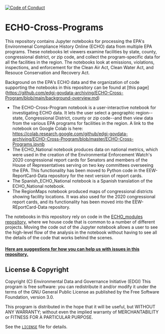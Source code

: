 [![Code of Conduct](https://img.shields.io/badge/%E2%9D%A4-code%20of%20conduct-blue.svg?style=flat)](https://github.com/edgi-govdata-archiving/overview/blob/master/CONDUCT.md)

# ECHO-Cross-Programs
This repository contains Jupyter notebooks for processing the EPA's Environmenal Compliance History Online (ECHO) data from multiple
EPA programs. These notebooks let viewers examine facilities by state, county, congressional district, or zip code, and collect the program-specific data for all the facilities in the region. The notebooks look at emissions, violations, inspections, and enforcement for the Clean Air Act, Clean Water Act, and Resouce Conservation and Recovery Act.

Background on the EPA's ECHO data and the organization of code supporting the notebooks in this repository can be found at [this page] (https://github.com/edgi-govdata-archiving/ECHO-Cross-Program/blob/main/background-overview.md)

- The ECHO-Cross-Program notebook is a user-interactive notebook for investigating ECHO data.  It lets the user select a geographic region--state, Congressional District, county or zip code--and then view data from the various EPA programs for facilities in the region.  A link to the notebook on Google Colab is here: https://colab.research.google.com/github/edgi-govdata-archiving/ECHO-Cross-Program/blob/master/ECHO-Cross-Programs.ipynb
- The ECHO_National notebook produces data on national metrics, which were used in the creation of the Environmental Enforcement Watch's 2020 congressional report cards for Senators and members of the House of Representatives serving on two key committees overseeing the EPA. This functionality has been moved to Python code in the EEW-ReportCard-Data repository for the next version of report cards.
- The Spanish_ECHO_National notebook is a Spanish translation of the ECHO_National notebook.
- The RegionMaps notebook produced maps of congressional districts showing facility locations.  It was also used for the 2020 congressional report cards, and its functionality has been moved into the EEW-REportCard-Data repository.

The notebooks in this repository rely on code in the [ECHO_modules repository](https://github.com/edgi-govdata-archiving/ECHO_modules), where we house code that is common to a number of different projects. Moving the code out of the Jupyter notebook allows a user to see the high-level flow of the analysis in the notebook without having to see all the details of the code that works behind the scenes.

#### [Here are suggestions for how you can help us with issues in this repository.](https://github.com/edgi-govdata-archiving/ECHO-Cross-Program/blob/main/helping.md)

## License & Copyright

Copyright (C) <year> Environmental Data and Governance Initiative (EDGI)
This program is free software: you can redistribute it and/or modify it under the terms of the GNU General Public License as published by the Free Software Foundation, version 3.0.

This program is distributed in the hope that it will be useful, but WITHOUT ANY WARRANTY; without even the implied warranty of MERCHANTABILITY or FITNESS FOR A PARTICULAR PURPOSE.

See the [`LICENSE`](/LICENSE) file for details.
